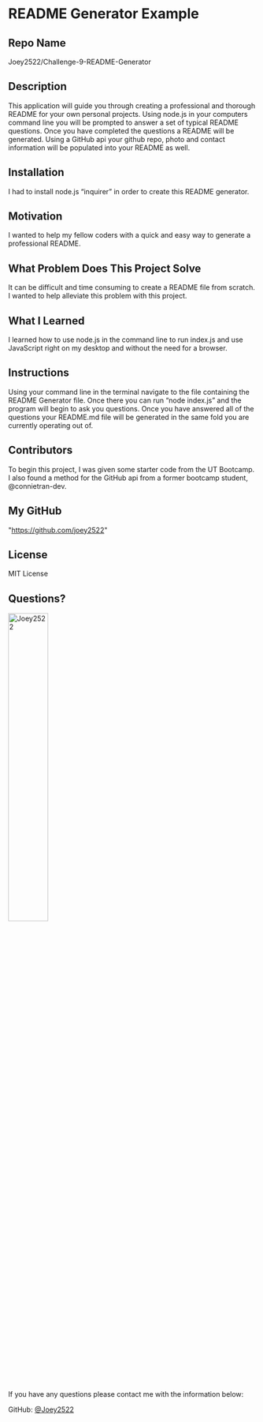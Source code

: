 # README Generator Example

  ## Repo Name
  Joey2522/Challenge-9-README-Generator
  
  ## Description
  This application will guide you through creating a professional and thorough README for your own personal projects. Using node.js in your computers command line you will be prompted to answer a set of typical README questions. Once you have completed the questions a README will be generated. Using a GitHub api your github repo, photo and contact information will be populated into your README as well. 

  ## Installation
  I had to install node.js “inquirer” in order to create this README generator.

  ## Motivation
  I wanted to help my fellow coders with a quick and easy way to generate a professional README.

  ## What Problem Does This Project Solve
  It can be difficult and time consuming to create a README file from scratch. I wanted to help alleviate this problem with this project.

  ## What I Learned
  I learned how to use node.js in the command line to run index.js and use JavaScript right on my desktop and without the need for a browser.

  ## Instructions
  Using your command line in the terminal navigate to the file containing the README Generator file. Once there you can run “node index.js” and the program will begin to ask you questions. Once you have answered all of the questions your README.md file will be generated in the same fold you are currently operating out of.

  ## Contributors
  To begin this project, I was given some starter code from the UT Bootcamp. I also found a method for the GitHub api from a former bootcamp student, @connietran-dev.

  ## My GitHub
  "https://github.com/joey2522"

  ## License
  MIT License

  ## Questions?

  <img src="https://avatars.githubusercontent.com/u/148152563?v=4" alt="Joey2522" width="40%" />

  If you have any questions please contact me with the information below:

  GitHub: [@Joey2522](https://api.github.com/users/Joey2522)

